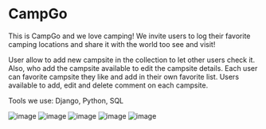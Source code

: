 # CampGo
This is CampGo and we love camping! We invite users to log their favorite camping locations and share it with the world too see and visit!
 
User allow to add new campsite in the collection to let other users check it.
Also, who add the campsite available to edit the campsite details.
Each user can favorite campsite they like and add in their own favorite list.
Users available to add, edit and delete comment on each campsite.

Tools we use: Django, Python, SQL

![image](https://media.git.generalassemb.ly/user/24931/files/f5002e00-4d7a-11ea-809e-47272c7a57b0)
![image](https://media.git.generalassemb.ly/user/24931/files/1103cf80-4d7b-11ea-8c22-874e03dd1bf6)
![image](https://user-images.githubusercontent.com/55903924/76392870-a91bb700-632f-11ea-81e8-7bc618922dec.png)
![image](https://user-images.githubusercontent.com/55903924/76392501-e59ae300-632e-11ea-9e0f-b4d615fa7f30.png)
![image](https://user-images.githubusercontent.com/55903924/76392554-095e2900-632f-11ea-8278-0ec97729aa7b.png)
